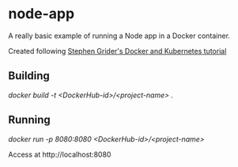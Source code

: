 # node-app

A really basic example of running a Node app in a Docker container.

Created following [Stephen Grider's Docker and Kubernetes tutorial](https://www.udemy.com/course/docker-and-kubernetes-the-complete-guide/)

## Building

_docker build -t \<DockerHub-id\>/\<project-name\> ._

## Running

_docker run -p 8080:8080 \<DockerHub-id\>/\<project-name\>_

Access at http://localhost:8080